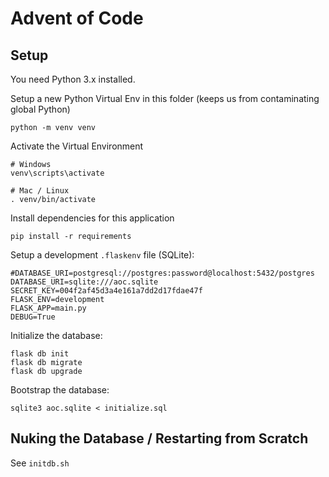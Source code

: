 # Advent of Code


## Setup

You need Python 3.x installed.

Setup a new Python Virtual Env in this folder (keeps us from contaminating global Python)
```
python -m venv venv
```

Activate the Virtual Environment
```
# Windows
venv\scripts\activate

# Mac / Linux
. venv/bin/activate
```

Install dependencies for this application
```
pip install -r requirements
```

Setup a development `.flaskenv` file (SQLite):
```
#DATABASE_URI=postgresql://postgres:password@localhost:5432/postgres
DATABASE_URI=sqlite:///aoc.sqlite
SECRET_KEY=004f2af45d3a4e161a7dd2d17fdae47f
FLASK_ENV=development
FLASK_APP=main.py
DEBUG=True
```

Initialize the database:
```
flask db init
flask db migrate
flask db upgrade
```

Bootstrap the database:
```
sqlite3 aoc.sqlite < initialize.sql
```

## Nuking the Database / Restarting from Scratch

See `initdb.sh`